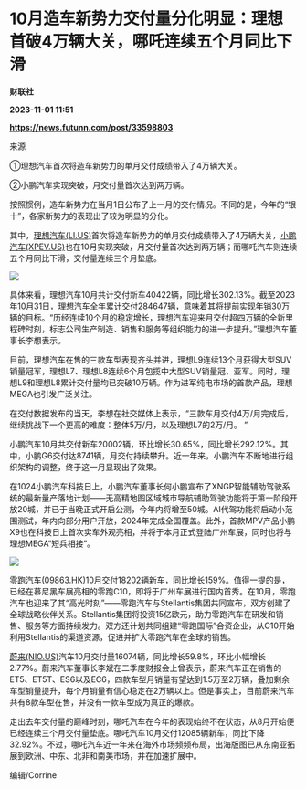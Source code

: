 # 10月造车新势力交付量分化明显：理想首破4万辆大关，哪吒连续五个月同比下滑
**财联社**

**2023-11-01 11:51**

**https://news.futunn.com/post/33598803**

来源

①理想汽车首次将造车新势力的单月交付成绩带入了4万辆大关。

②小鹏汽车实现突破，月交付量首次达到两万辆。

按照惯例，造车新势力在当月1日公布了上一月的交付情况。不同的是，今年的“银十”，各家新势力的表现出了较为明显的分化。

其中，[理想汽车(LI.US)](https://www.futunn.com/quote/stock?m=us&code=LI)首次将造车新势力的单月交付成绩带入了4万辆大关，[小鹏汽车(XPEV.US)](https://www.futunn.com/quote/stock?m=us&code=XPEV)也在10月实现突破，月交付量首次达到两万辆；而哪吒汽车则连续五个月同比下滑，交付量连续三个月垫底。

![](https://postimg.futunn.com/16988380521931380409875.png)

具体来看，理想汽车10月共计交付新车40422辆，同比增长302.13%。截至2023年10月31日，理想汽车全年累计交付284647辆，意味着其将提前实现年销30万辆的目标。“历经连续10个月的稳定增长，理想汽车迎来月交付超四万辆的全新里程碑时刻，标志公司生产制造、销售和服务等组织能力的进一步提升。”理想汽车董事长李想表示。

目前，理想汽车在售的三款车型表现齐头并进，理想L9连续13个月获得大型SUV销量冠军，理想L7、理想L8连续6个月包揽中大型SUV销量冠、亚军。同时，理想L9和理想L8累计交付量均已突破10万辆。作为进军纯电市场的首款产品，理想MEGA也引发广泛关注。

在交付数据发布的当天，李想在社交媒体上表示，“三款车月交付4万/月完成后，继续挑战下一个更高的难度：整体5万/月，以及理想L7的2万/月。 ”

小鹏汽车10月共交付新车20002辆，环比增长30.65%，同比增长292.12%。其中，小鹏G6交付达8741辆，月交付持续攀升。近一年来，小鹏汽车不断地进行组织架构的调整，终于这一月显现出了效果。

在1024小鹏汽车科技日上，小鹏汽车董事长何小鹏宣布了XNGP智能辅助驾驶系统的最新量产落地计划——无高精地图区域城市导航辅助驾驶功能将于第一阶段开放20城，并已于当晚正式开启公测，今年内将增至50城。AI代驾功能将启动小范围测试，年内向部分用户开放，2024年完成全国覆盖。此外，首款MPV产品小鹏X9也在科技日上首次实车外观亮相，并将于本月正式登陆广州车展，同时也将与理想MEGA“短兵相接”。

![](https://postimg.futunn.com/16988380522037834511830.png)

[零跑汽车(09863.HK)](https://www.futunn.com/quote/stock?m=hk&code=09863)10月交付18202辆新车，同比增长159%。值得一提的是，已经在慕尼黑车展亮相的零跑C10，即将于广州车展进行国内首秀。在10月，零跑汽车也迎来了其“高光时刻”——零跑汽车与Stellantis集团共同宣布，双方创建了全球战略伙伴关系。Stellantis集团将投资15亿欧元，助力零跑汽车在研发和销售、服务等方面持续发力。双方还计划共同组建“零跑国际”合资企业，从C10开始利用Stellantis的渠道资源，促进并扩大零跑汽车在全球的销售。

[蔚来(NIO.US)](https://www.futunn.com/quote/stock?m=us&code=NIO)汽车10月交付量16074辆，同比增长59.8%，环比小幅增长2.77%。蔚来汽车董事长李斌在二季度财报会上曾表示，蔚来汽车正在销售的ET5、ET5T、ES6以及EC6，四款车型月销量有望达到1.5万至2万辆，叠加剩余车型销量提升，每个月销量有信心稳定在2万辆以上。但是事实上，目前蔚来汽车共有8款车型在售，并没有一款车型成为真正的爆款。

走出去年交付量的巅峰时刻，哪吒汽车在今年的表现始终不在状态，从8月开始便已经连续三个月交付量垫底。哪吒汽车10月交付12085辆新车，同比下降32.92%。不过，哪吒汽车近一年来在海外市场频频布局，出海版图已从东南亚拓展到欧洲、中东、北非和南美市场，并在加速扩展中。

编辑/Corrine